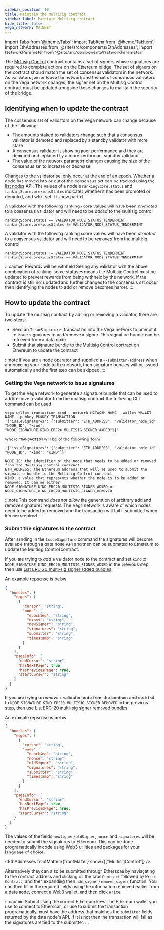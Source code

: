 ```yaml
---
sidebar_position: 10
title: Maintain the Multisig contract
sidebar_label: Maintain Multisig contract
hide_title: false
vega_network: MAINNET
---
```

import Tabs from '@theme/Tabs';
import TabItem from '@theme/TabItem';
import EthAddresses from '@site/src/components/EthAddresses';
import NetworkParameter from '@site/src/components/NetworkParameter';

The [Multisig Control](../../api/bridge/interfaces/IMultisigControl.md) contract contains a set of signers whose signatures are required to complete actions on the Ethereum bridge. The set of signers on the contract should match the set of consensus validators in the network. As validators join or leave the network and the set of consensus validators on the Vega network changes, the signer set on the Multisig Control contract must be updated alongside those changes to maintain the security of the bridge.

## Identifying when to update the contract

The consensus set of validators on the Vega network can change because of the following:
* The amounts staked to validators change such that a consensus validator is demoted and replaced by a standby validator with more stake
* A consensus validator is showing poor performance and they are demoted and replaced by a more performant standby validator
* The value of the network parameter <NetworkParameter frontMatter={frontMatter} param="network.validators.tendermint.number" hideValue={true} /> changes causing the size of the consensus set to increase or decrease

Changes to the validator set only occur at the end of an epoch. Whether a node has moved into or out of the consensus set can be tracked using the [list nodes](../../api/rest/data-v2/trading-data-service-list-nodes.api.mdx) API. The values of a node's `rankingScore.status` and `rankingScore.previousStatus` indicates whether it has been promoted or demoted, and what set it is now part of.

A validator with the following ranking score values will have been *promoted* to a consensus validator and will need to be *added* to the multisig control
```
rankingScore.status == VALIDATOR_NODE_STATUS_TENDERMINT
rankingScore.previousStatus != VALIDATOR_NODE_STATUS_TENDERMINT
```

A validator with the following ranking score values will have been *demoted* to a consensus validator and will need to be *removed* from the multisig control
```
rankingScore.status != VALIDATOR_NODE_STATUS_TENDERMINT
rankingScore.previousStatus == VALIDATOR_NODE_STATUS_TENDERMINT
```

:::caution Rewards will be withheld
Seeing any validator with the above combination of ranking-score statuses means the Multisig Control must be updated to prevent rewards from being withheld by the network. If the contract is still not updated and further changes to the consensus set occur then identifying the nodes to add or remove becomes harder.
:::

## How to update the contract

To update the multisig contract by adding or removing a validator, there are two steps:
- Send an `IssueSignatures` transaction into the Vega network to prompt it to issue signatures to add/remove a signer. This signature bundle can be retrieved from a data node
- Submit that signaure bundle to the Multisig Control contract on Ethereum to update the contract


:::note
If you are a node operator and supplied a `--submitter-address` when announcing your node to the network, then signature bundles will be issued automatically and the first step can be skipped.
:::

### Getting the Vega network to issue signatures

To get the Vega network to generate a signature bundle that can be used to add/remove a validator from the multisig contract the following CLI command can be used
```shell
vega wallet transaction send --network NETWORK-NAME --wallet WALLET-NAME --pubkey PUBKEY TRANSACTION
'{"issueSignatures": {"submitter": "ETH_ADDRESS", "validator_node_id": "NODE_ID", "kind": "NODE_SIGNATURE_KIND_ERC20_MULTISIG_SIGNER_ADDED"}}'
```

where `TRANSACTION` will be of the following form
```
'{"issueSignatures": {"submitter": "ETH_ADDRESS", "validator_node_id": "NODE_ID", "kind": "KIND"}}'

NODE_ID: the identifier of the node that needs to be added or removed from the Multisig Control contract
ETH_ADDRESS: the Ethereum address that will be used to submit the signature bundle to the Multisig Control contract
KIND: a value that represents whether the node is to be added or removed. It can be either NODE_SIGNATURE_KIND_ERC20_MULTISIG_SIGNER_ADDED or NODE_SIGNATURE_KIND_ERC20_MULTISIG_SIGNER_REMOVED
```

:::note 
This command *does not allow* the generation of arbitrary add and remove signatures requests. The Vega network is aware of which nodes need to be added or removed and the transaction will fail if submitted when it's not required.
:::

### Submit the signatures to the contract

After sending in the `IssueSignature` command the signatures will become available through a data node API and then can be submitted to Ethereum to update the Multisig Control contract.

If you are trying to *add* a validator node to the contract and set `kind` to `NODE_SIGNATURE_KIND_ERC20_MULTISIG_SIGNER_ADDED` in the previous step, then use [List ERC-20 multi-sig signer added bundles](../../api/rest/data-v2/trading-data-service-list-erc-20-multi-sig-signer-added-bundles.api.mdx).

An example repsonse is below
```json
{
  "bundles": {
    "edges": [
      {
        "cursor": "string",
        "node": {
          "epochSeq": "string",
          "nonce": "string",
          "newSigner": "string",
          "signatures": "string",
          "submitter": "string",
          "timestamp": "string"
        }
      }
    ],
    "pageInfo": {
      "endCursor": "string",
      "hasNextPage": true,
      "hasPreviousPage": true,
      "startCursor": "string"
    }
  }
}
```

If you are trying to *remove* a validator node from the contract and set `kind` to `NODE_SIGNATURE_KIND_ERC20_MULTISIG_SIGNER_REMOVED` in the previous step, then use [List ERC-20 multi-sig signer removed bundles](../../api/rest/data-v2/trading-data-service-list-erc-20-multi-sig-signer-removed-bundles.api.mdx).

An example repsonse is below
```json
{
  "bundles": {
    "edges": [
      {
        "cursor": "string",
        "node": {
          "epochSeq": "string",
          "nonce": "string",
          "oldSigner": "string",
          "signatures": "string",
          "submitter": "string",
          "timestamp": "string"
        }
      }
    ],
    "pageInfo": {
      "endCursor": "string",
      "hasNextPage": true,
      "hasPreviousPage": true,
      "startCursor": "string"
    }
  }
}
```

The values of the fields `newSigner/oldSigner`, `nonce` and `signatures` will be needed to submit the signatures to Ethereum. This can be done programatically in code using Web3 utilities and packages for your language of choice. 

<EthAddresses frontMatter={frontMatter} show={["MultisigControl"]} />

Alternatively they can also be submitted through Etherscan by naviagating to the contract address and clicking on the tabs `Contract` followed by `Write Contract`, and then expanding then `add_signer/remove_signer` function. You can then fill in the required fields using the information retrieved earlier from a data node, connect a Web3 wallet, and then click `Write`.

:::caution Submit using the correct Ethereum keys
The Ethereum wallet you use to connect to Etherscan, or use to submit the transaction programatically, must have the address that matches the `submitter` fields returned by the data node's API. If it is not then the transaction will fail as the signatures are tied to the submitter.
:::
